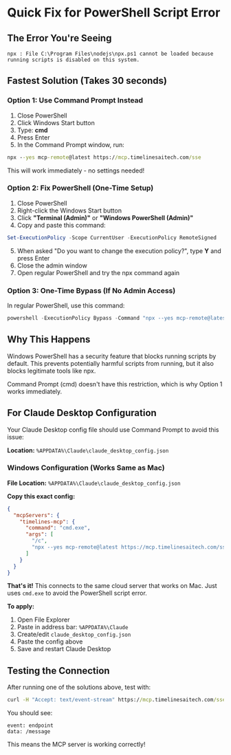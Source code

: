 # Quick Fix for PowerShell Script Error

## The Error You're Seeing
```
npx : File C:\Program Files\nodejs\npx.ps1 cannot be loaded because running scripts is disabled on this system.
```

## Fastest Solution (Takes 30 seconds)

### Option 1: Use Command Prompt Instead
1. Close PowerShell
2. Click Windows Start button
3. Type: **cmd**
4. Press Enter
5. In the Command Prompt window, run:
```cmd
npx --yes mcp-remote@latest https://mcp.timelinesaitech.com/sse
```

This will work immediately - no settings needed!

### Option 2: Fix PowerShell (One-Time Setup)
1. Close PowerShell
2. Right-click the Windows Start button
3. Click **"Terminal (Admin)"** or **"Windows PowerShell (Admin)"**
4. Copy and paste this command:
```powershell
Set-ExecutionPolicy -Scope CurrentUser -ExecutionPolicy RemoteSigned
```
5. When asked "Do you want to change the execution policy?", type **Y** and press Enter
6. Close the admin window
7. Open regular PowerShell and try the npx command again

### Option 3: One-Time Bypass (If No Admin Access)
In regular PowerShell, use this command:
```powershell
powershell -ExecutionPolicy Bypass -Command "npx --yes mcp-remote@latest https://mcp.timelinesaitech.com/sse"
```

## Why This Happens
Windows PowerShell has a security feature that blocks running scripts by default. This prevents potentially harmful scripts from running, but it also blocks legitimate tools like npx.

Command Prompt (cmd) doesn't have this restriction, which is why Option 1 works immediately.

## For Claude Desktop Configuration

Your Claude Desktop config file should use Command Prompt to avoid this issue:

**Location:** `%APPDATA%\Claude\claude_desktop_config.json`

### Windows Configuration (Works Same as Mac)

**File Location:** `%APPDATA%\Claude\claude_desktop_config.json`

**Copy this exact config:**
```json
{
  "mcpServers": {
    "timelines-mcp": {
      "command": "cmd.exe",
      "args": [
        "/c",
        "npx --yes mcp-remote@latest https://mcp.timelinesaitech.com/sse"
      ]
    }
  }
}
```

**That's it!** This connects to the same cloud server that works on Mac. Just uses `cmd.exe` to avoid the PowerShell script error.

**To apply:**
1. Open File Explorer
2. Paste in address bar: `%APPDATA%\Claude`
3. Create/edit `claude_desktop_config.json`
4. Paste the config above
5. Save and restart Claude Desktop

## Testing the Connection

After running one of the solutions above, test with:
```cmd
curl -H "Accept: text/event-stream" https://mcp.timelinesaitech.com/sse
```

You should see:
```
event: endpoint
data: /message
```

This means the MCP server is working correctly!
 

